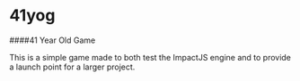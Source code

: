 41yog
=====
####41 Year Old Game

This is a simple game made to both test the ImpactJS engine and to provide a launch point for a larger project.
